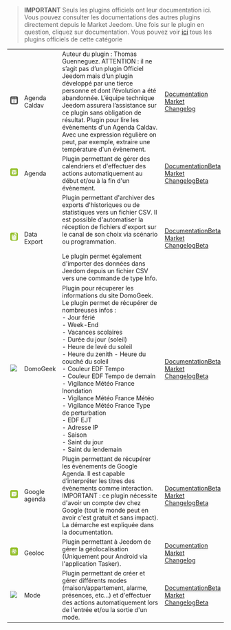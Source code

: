 
>**IMPORTANT**
>Seuls les plugins officiels ont leur documentation ici. Vous pouvez consulter les documentations des autres plugins directement depuis le Market Jeedom. Une fois sur le plugin en question, cliquez sur documentation.
>Vous pouvez voir [ici](https://market.jeedom.com/index.php?v=d&p=market&type=plugin&categorie=organization) tous les plugins officiels de cette catégorie


| | | | |
|--- | --- | --- | ---|
|<img src="caldav/caldav_icon.png" class="pluginLogo" width="100" />|Agenda Caldav|Auteur du plugin : Thomas Guenneguez. ATTENTION : il ne s’agit pas d’un plugin Officiel Jeedom mais d’un plugin développé par une tierce personne et dont l’évolution a été abandonnée. L’équipe technique Jeedom assurera l’assistance sur ce plugin sans obligation de résultat. Plugin pour lire les évènements d'un Agenda Caldav. Avec une expression régulière on peut, par exemple, extraire une température d'un évènement.|[Documentation](caldav/index.md)<br/>[Market](https://market.jeedom.com/index.php?v=d&p=market_display&id=1149)<br/>[Changelog](caldav/changelog.md)|
|<img src="calendar/calendar_icon.png" class="pluginLogo" width="100" />|Agenda|Plugin permettant de gérer des calendriers et d'effectuer des actions automatiquement au début et/ou à la fin d'un évènement.|[Documentation](calendar/index.md)[Beta](calendar/beta/index.md)<br/>[Market](https://market.jeedom.com/index.php?v=d&p=market_display&id=57)<br/>[Changelog](calendar/changelog.md)[Beta](calendar/beta/changelog.md)|
|<img src="dataexport/dataexport_icon.png" class="pluginLogo" width="100" />|Data Export|Plugin permettant d'archiver des exports d'historiques ou de statistiques vers un fichier CSV. Il est possible d'automatiser la réception de fichiers d'export sur le canal de son choix via scénario ou programmation.<br/><br/>Le plugin permet également d'importer des données dans Jeedom depuis un fichier CSV vers une commande de type Info.|[Documentation](dataexport/index.md)[Beta](dataexport/beta/index.md)<br/>[Market](https://market.jeedom.com/index.php?v=d&p=market_display&id=4057)<br/>[Changelog](dataexport/changelog.md)[Beta](dataexport/beta/changelog.md)|
|<img src="domogeek/domogeek_icon.png" class="pluginLogo" width="100" />|DomoGeek|Plugin pour récuperer les informations du site DomoGeek. Le plugin permet de récupérer de nombreuses infos : <br>- Jour férié <br>- Week-End <br>- Vacances scolaires <br>- Durée du jour (soleil) <br>- Heure de levé du soleil <br>- Heure du zenith - Heure du couché du soleil <br>- Couleur EDF Tempo <br>- Couleur EDF Tempo de demain - Vigilance Météo France Inondation <br>- Vigilance Météo France Météo <br>- Vigilance Météo France Type de perturbation <br>- EDF EJT <br>- Adresse IP <br>- Saison <br>- Saint du jour <br>- Saint du lendemain|[Documentation](domogeek/index.md)[Beta](domogeek/beta/index.md)<br/>[Market](https://market.jeedom.com/index.php?v=d&p=market_display&id=250)<br/>[Changelog](domogeek/changelog.md)[Beta](domogeek/beta/changelog.md)|
|<img src="gCalendar/gCalendar_icon.png" class="pluginLogo" width="100" />|Google agenda|Plugin permettant de récupérer les évènements de Google Agenda. Il est capable d’interpréter les titres des évènements comme interaction. IMPORTANT : ce plugin nécessite d'avoir un compte dev chez Google (tout le monde peut en avoir c'est gratuit et sans impact). La démarche est expliquée dans la documentation.|[Documentation](gCalendar/index.md)[Beta](gCalendar/beta/index.md)<br/>[Market](https://market.jeedom.com/index.php?v=d&p=market_display&id=3318)<br/>[Changelog](gCalendar/changelog.md)[Beta](gCalendar/beta/changelog.md)|
|<img src="geoloc/geoloc_icon.png" class="pluginLogo" width="100" />|Geoloc|Plugin permettant à Jeedom de gérer la géolocalisation (Uniquement pour Android via l'application Tasker).|[Documentation](geoloc/index.md)<br/>[Market](https://market.jeedom.com/index.php?v=d&p=market_display&id=12)<br/>[Changelog](geoloc/changelog.md)|
|<img src="mode/mode_icon.png" class="pluginLogo" width="100" />|Mode|Plugin permettant de créer et gérer différents modes (maison/appartement, alarme, présences, etc...) et d'effectuer des actions automatiquement lors de l'entrée et/ou la sortie d'un mode.|[Documentation](mode/index.md)[Beta](mode/beta/index.md)<br/>[Market](https://market.jeedom.com/index.php?v=d&p=market_display&id=1929)<br/>[Changelog](mode/changelog.md)[Beta](mode/beta/changelog.md)|
